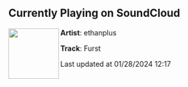 ## Currently Playing on SoundCloud

[<img align="left" width="100" src="https://i1.sndcdn.com/artworks-sXSzJ9KjL1Ul5vvG-SAlLkw-t500x500.jpg">](https://soundcloud.com/ethanplus/furst?in=nawtystep/sets/top-50-bass-singles-of-2023)

**Artist**: ethanplus 

**Track**: Furst

Last updated at 01/28/2024 12:17
